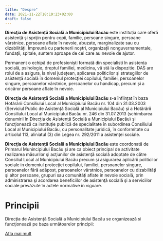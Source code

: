 ```yaml
---
title: "Despre"
date: 2021-11-22T18:19:23+02:00
draft: false
---
```


**Direcţia  de  Asistență Socială a  Municipiului  Bacău** este instituția care oferă asistență și sprijin pentru copii, familie, persoane singure, persoane vârstnice, persoane aflate în nevoie, abuzate, marginalizate sau cu dizabilități. Împreună cu partenerii noștri, organizații nonguvernamentale, fundații, spitale, suntem aproape de cei care au nevoie de ajutor.

Permanent o echipă de profesioniști formată din specialisti în asistența socială, psihologie, dreptul familiei, medicina, vă stă la dispozitie. DAS are rolul de a asigura, la nivel județean, aplicarea politicilor și strategiilor de asistență socială în domeniul protecției copilului, familiei, persoanelor singure, persoanelor vârstnice, persoanelor cu handicap, precum și a oricăror persoane aflate în nevoie.


**Direcţia  de  Asistență Socială a  Municipiului  Bacău** s-a înființat în baza Hotărârii Consiliului Local al Municipiului Bacău nr. 104 din 31.03.2003 (Serviciul Public de Asistență Socială al Municipiului Bacău) și a Hotărârii Consiliului Local al Municipiului Bacău nr. 246 din 31.07.2013 (schimbarea denumirii în Direcția de Asistență Socială a Municipiului Bacău) și funcţionează ca instituţie publică de specialitate în subordinea Consiliului Local al Municipiului Bacău, cu personalitate juridică, în conformitate cu  articolul 113, aliniatul (3) din Legea nr. 292/2011 a asistenţei sociale.



**Direcţia de Asistență Socială a Municipiului Bacău** este coordonată de Primarul Munincipiului Bacău și are ca obiect principal de activitate realizarea măsurilor  şi acţiunilor de asistenţă socială adoptate de către Consiliul Local al Municipiului  Bacău precum şi asigurarea aplicării politicilor sociale in domeniul protecţiei copilului, familiei, persoanelor singure, persoanelor fără adăpost, persoanelor vârstnice, persoanelor cu dizabilităţi şi altor persoane, grupuri sau comunităţi aflate in nevoie socială, prin administrarea şi acordarea beneficiilor de asistenţă socială şi a serviciilor sociale prevăzute în actele normative în vigoare.

<div class="jumbotron">
  <h1>Principii</h1>
  <p>Direcţia de Asistență Socială a Municipiului Bacău se organizează si funcţionează pe baza următoarelor principii:</p>
  <p><a href="../principii/" class="btn btn-primary btn-lg">Afla mai mult</a></p>
</div>